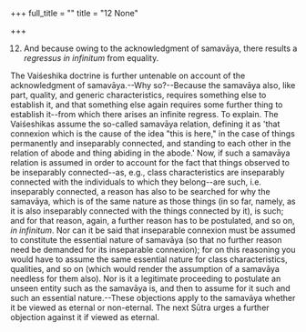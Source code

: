 +++
full_title = ""
title = "12 None"

+++




12. And because owing to the acknowledgment of samavāya, there results a _regressus in infinitum_ from equality.

The Vaiśeshika doctrine is further untenable on account of the acknowledgment of samavāya.--Why so?--Because the samavāya also, like part, quality, and generic characteristics, requires something else to establish it, and that something else again requires some further thing to establish it--from which there arises an infinite regress. To explain. The Vaiśeshikas assume the so-called samavāya relation, defining it as 'that connexion which is the cause of the idea "this is here," in the case of things permanently and inseparably connected, and standing to each other in the relation of abode and thing abiding in the abode.' Now, if such a samavāya relation is assumed in order to account for the fact that things observed to be inseparably connected--as, e.g., class characteristics are inseparably connected with the individuals to which they belong--are such, i.e. inseparably connected, a reason has also to be searched for why the samavāya, which is of the same nature as those things (in so far, namely, as it is also inseparably connected with the things connected by it), is such; and for that reason, again, a further reason has to be postulated, and so on, _in infinitum_. Nor can it be said that inseparable connexion must be assumed to constitute the essential nature of samavāya (so that no further reason need be demanded for its inseparable connexion); for on this reasoning you would have to assume the same essential nature for class characteristics, qualities, and so on (which would render the assumption of a samavāya needless for them also). Nor is it a legitimate proceeding to postulate an unseen entity such as the samavāya is, and then to assume for it such and such an essential nature.--These objections apply to the samavāya whether it be viewed as eternal or non-eternal. The next Sūtra urges a further objection against it if viewed as eternal.

